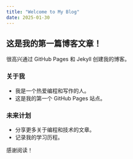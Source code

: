 ```yaml
---
title: "Welcome to My Blog"
date: 2025-01-30
---
```

## 这是我的第一篇博客文章！

很高兴通过 GitHub Pages 和 Jekyll 创建我的博客。

### 关于我
- 我是一个热爱编程和写作的人。
- 这是我的第一个 GitHub Pages 站点。

### 未来计划
- 分享更多关于编程和技术的文章。
- 记录我的学习历程。

感谢阅读！
